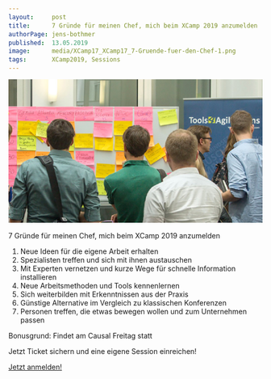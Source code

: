 ```yaml
---
layout:     post
title:      7 Gründe für meinen Chef, mich beim XCamp 2019 anzumelden
authorPage: jens-bothmer
published:  13.05.2019
image:      media/XCamp17_XCamp17_7-Gruende-fuer-den-Chef-1.png
tags:       XCamp2019, Sessions
---
```


![Session Board](/media/XCamp17_XCamp17_7-Gruende-fuer-den-Chef-1.png)

7 Gründe für meinen Chef, mich beim XCamp 2019 anzumelden

1. Neue Ideen für die eigene Arbeit erhalten
1. Spezialisten treffen und sich mit ihnen austauschen
1. Mit Experten vernetzen und kurze Wege für schnelle Information installieren
1. Neue Arbeitsmethoden und Tools kennenlernen
1. Sich weiterbilden mit Erkenntnissen aus der Praxis
1. Günstige Alternative im Vergleich zu klassischen Konferenzen
1. Personen treffen, die etwas bewegen wollen und zum Unternehmen passen

Bonusgrund: Findet am Causal Freitag statt

Jetzt Ticket sichern und eine eigene Session einreichen!

<a class="button turquoise big" target="_self" href="tickets">Jetzt anmelden!</a>
